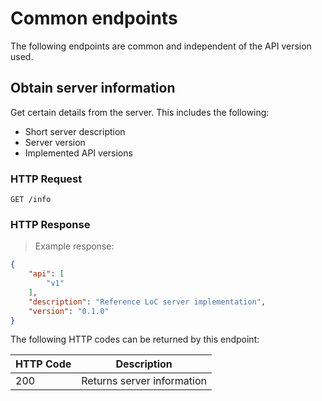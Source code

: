 # Common endpoints

The following endpoints are common and independent of the API version used.


## Obtain server information

Get certain details from the server. This includes the following:

- Short server description
- Server version
- Implemented API versions

### HTTP Request

`GET /info`

### HTTP Response

> Example response:

```json
{
    "api": [
        "v1"
    ],
    "description": "Reference LoC server implementation",
    "version": "0.1.0"
}

```

The following HTTP codes can be returned by this endpoint:

| HTTP Code | Description |
| --- | --- |
| 200 | Returns server information |
